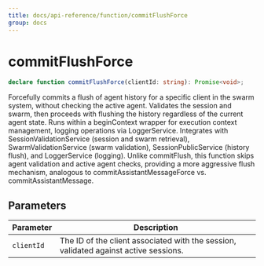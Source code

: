 ```yaml
---
title: docs/api-reference/function/commitFlushForce
group: docs
---
```


# commitFlushForce

```ts
declare function commitFlushForce(clientId: string): Promise<void>;
```

Forcefully commits a flush of agent history for a specific client in the swarm system, without checking the active agent.
Validates the session and swarm, then proceeds with flushing the history regardless of the current agent state.
Runs within a beginContext wrapper for execution context management, logging operations via LoggerService.
Integrates with SessionValidationService (session and swarm retrieval), SwarmValidationService (swarm validation),
SessionPublicService (history flush), and LoggerService (logging).
Unlike commitFlush, this function skips agent validation and active agent checks, providing a more aggressive flush mechanism,
analogous to commitAssistantMessageForce vs. commitAssistantMessage.

## Parameters

| Parameter | Description |
|-----------|-------------|
| `clientId` | The ID of the client associated with the session, validated against active sessions. |
